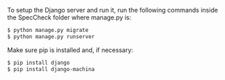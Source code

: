 To setup the Django server and run it, run the following commands inside the SpecCheck folder where manage.py is:

```bash
$ python manage.py migrate
$ python manage.py runserver
```

Make sure pip is installed and, if necessary:

```bash
$ pip install django
$ pip install django-machina
```
